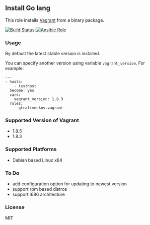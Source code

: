 ## Install Go lang

This role installs [Vagrant](https://www.vagrantup.com/downloads.html) from a binary package.

[![Build Status](https://travis-ci.org/gtrafimenkov/ansible-role-vagrant.svg)](http://travis-ci.org/gtrafimenkov/ansible-role-vagrant)
[![Ansible Role](https://img.shields.io/badge/role-gtrafimenkov.vagrant-blue.svg?maxAge=2592000)](https://galaxy.ansible.com/gtrafimenkov/vagrant)

### Usage

By default the latest stable version is installed.

You can specify another version using variable `vagrant_version`.  For example:

```
---
- hosts:
    - testhost
  become: yes
  vars:
    vagrant_version: 1.8.3
  roles:
    - gtrafimenkov.vagrant
```

### Supported Version of Vagrant

- 1.8.5
- 1.8.3

### Supported Platforms

- Debian based Linux x64

### To Do

- add configuration option for updating to newest version
- support rpm based distros
- support i686 architecture

### License

MIT
